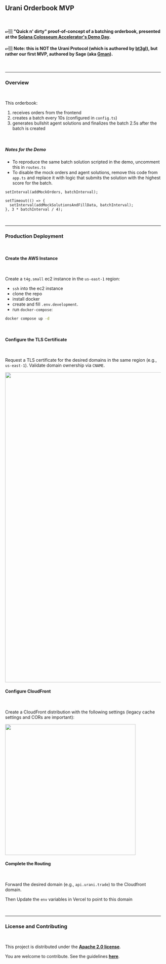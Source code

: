 ## Urani Orderbook MVP 

<br>

#### 👉🏼 "Quick n' dirty" proof-of-concept of a batching orderbook, presented at the **<a href="https://www.loom.com/share/41396d9ef04e4a86bce179285d47dde6?sid=a7866556-53af-4bdd-954f-be840913afbd">Solana Colosseum Accelerator's Demo Day</a>**. 

#### 👉🏼 Note: this is NOT the Urani Protocol (which is authored by **[bt3gl](https://github.com/von-steinkirch)**), but rather our first MVP, authored by **Sage (aka [Gman](https://github.com/0xDualCube))**.



<br>

----

### Overview 


<br>

This orderbook:

1. receives orders from the frontend
2. creates a batch every 10s (configured in `config.ts`)
3. generates bullshit agent solutions and finalizes the batch 2.5s after the batch is created

<br>

##### Notes for the Demo

* To reproduce the same batch solution scripted in the demo, uncomment this in `routes.ts`
* To disable the mock orders and agent solutions, remove this code from `app.ts` and replace it with logic that submits the solution with the highest score for the batch.

```
setInterval(addMockOrders, batchInterval);

setTimeout(() => {
  setInterval(addMockSolutionsAndFillData, batchInterval);
}, 3 * batchInterval / 4);
```

<br>

---

### Production Deployment

<br>

#### Create the AWS Instance

<br>

Create a `t4g.small` ec2 instance in the `us-east-1` region:

- `ssh` into the ec2 instance
- clone the repo
- install docker
- create and fill `.env.development`.
- run `docker-compose`:
```bash
docker compose up -d
```

<br>

#### Configure the TLS Certificate

<br>

Request a TLS certificate for the desired domains in the same region (e.g., `us-east-1`). Validate domain ownership via `CNAME`.


<img width="1000" src="https://github.com/zxSage/ORDERBOOK/assets/165684384/1d422f84-1725-4d24-9b0a-7992e7a59be3">

<br>

#### Configure CloudFront

<br>

Create a CloudFront distribution with the following settings (legacy cache settings and CORs are important):

<img width="422" src="https://github.com/zxSage/ORDERBOOK/assets/165684384/09e7dd4e-c219-4caa-a405-fc66917109a7">

<br>

#### Complete the Routing

<br>

Forward the desired domain (e.g., `api.urani.trade`) to the Cloudfront domain.

Then Update the `env` variables in Vercel to point to this domain

<br>


---

### License and Contributing

<br>

This project is distributed under the **[Apache 2.0 license](https://www.apache.org/licenses/LICENSE-2.0)**. 

You are welcome to contribute. See the guidelines **[here](docs/CONTRIBUTING.md)**.

<br>

